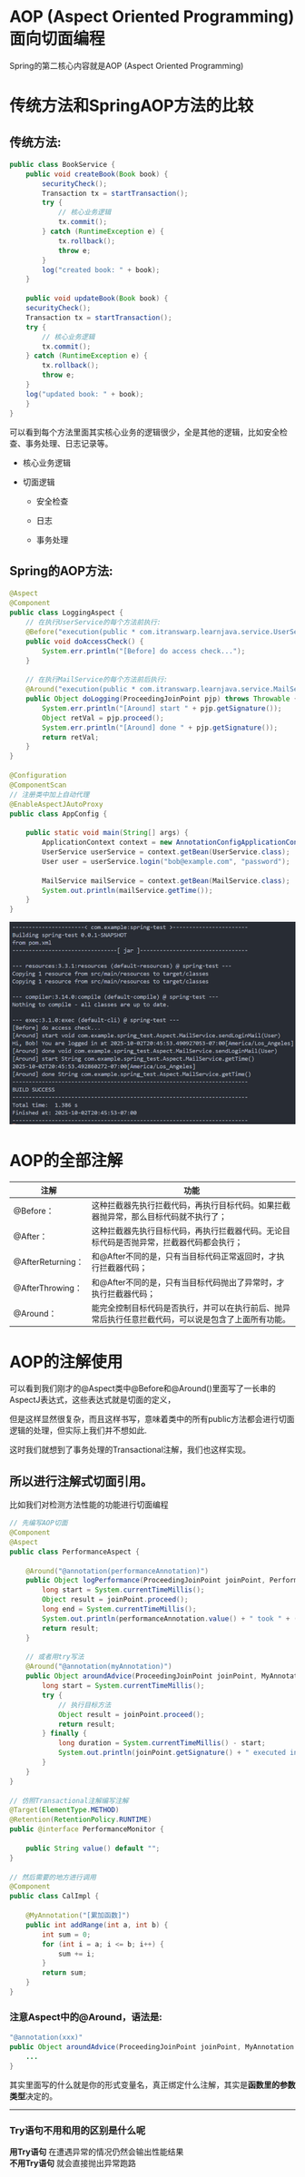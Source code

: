 # AOP (Aspect Oriented Programming) 面向切面编程

Spring的第二核心内容就是AOP (Aspect Oriented Programming)

# 传统方法和SpringAOP方法的比较

## 传统方法:

```java
public class BookService {
    public void createBook(Book book) {
        securityCheck();
        Transaction tx = startTransaction();
        try {
            // 核心业务逻辑
            tx.commit();
        } catch (RuntimeException e) {
            tx.rollback();
            throw e;
        }
        log("created book: " + book);
    }

    public void updateBook(Book book) {
    securityCheck();
    Transaction tx = startTransaction();
    try {
        // 核心业务逻辑
        tx.commit();
    } catch (RuntimeException e) {
        tx.rollback();
        throw e;
    }
    log("updated book: " + book);
    }
}
```

可以看到每个方法里面其实核心业务的逻辑很少，全是其他的逻辑，比如安全检查、事务处理、日志记录等。

* 核心业务逻辑

* 切面逻辑

    * 安全检查

    * 日志

    * 事务处理

## Spring的AOP方法:

```java
@Aspect
@Component
public class LoggingAspect {
    // 在执行UserService的每个方法前执行:
    @Before("execution(public * com.itranswarp.learnjava.service.UserService.*(..))")
    public void doAccessCheck() {
        System.err.println("[Before] do access check...");
    }

    // 在执行MailService的每个方法前后执行:
    @Around("execution(public * com.itranswarp.learnjava.service.MailService.*(..))")
    public Object doLogging(ProceedingJoinPoint pjp) throws Throwable {
        System.err.println("[Around] start " + pjp.getSignature());
        Object retVal = pjp.proceed();
        System.err.println("[Around] done " + pjp.getSignature());
        return retVal;
    }
}

@Configuration
@ComponentScan
// 注册类中加上自动代理
@EnableAspectJAutoProxy
public class AppConfig {

    public static void main(String[] args) {
        ApplicationContext context = new AnnotationConfigApplicationContext(AppConfig.class);
        UserService userService = context.getBean(UserService.class);
        User user = userService.login("bob@example.com", "password");

        MailService mailService = context.getBean(MailService.class);
        System.out.println(mailService.getTime());
    }
}
```

![](imgs/AOP1.png "切面编程")

# AOP的全部注解

|注解|功能|
|-|-|
|@Before：|这种拦截器先执行拦截代码，再执行目标代码。如果拦截器抛异常，那么目标代码就不执行了；|
|@After：|这种拦截器先执行目标代码，再执行拦截器代码。无论目标代码是否抛异常，拦截器代码都会执行；|
|@AfterReturning：|和@After不同的是，只有当目标代码正常返回时，才执行拦截器代码；|
|@AfterThrowing：|和@After不同的是，只有当目标代码抛出了异常时，才执行拦截器代码；|
|@Around：|能完全控制目标代码是否执行，并可以在执行前后、抛异常后执行任意拦截代码，可以说是包含了上面所有功能。|

# AOP的注解使用

可以看到我们刚才的@Aspect类中@Before和@Around()里面写了一长串的AspectJ表达式，这些表达式就是切面的定义，

但是这样显然很复杂，而且这样书写，意味着类中的所有public方法都会进行切面逻辑的处理，但实际上我们并不想如此.

这时我们就想到了事务处理的Transactional注解，我们也这样实现。

## 所以进行注解式切面引用。

比如我们对检测方法性能的功能进行切面编程

```java
// 先编写AOP切面
@Component
@Aspect
public class PerformanceAspect {

    @Around("@annotation(performanceAnnotation)")
    public Object logPerformance(ProceedingJoinPoint joinPoint, PerformanceMonitor performanceAnnotation) throws Throwable {
        long start = System.currentTimeMillis();
        Object result = joinPoint.proceed();
        long end = System.currentTimeMillis();
        System.out.println(performanceAnnotation.value() + " took " + (end - start) + " ms");
        return result;
    }

    // 或者用try写法
    @Around("@annotation(myAnnotation)")
    public Object aroundAdvice(ProceedingJoinPoint joinPoint, MyAnnotation myAnnotation) throws Throwable {
        long start = System.currentTimeMillis();
        try {
            // 执行目标方法
            Object result = joinPoint.proceed();
            return result;
        } finally {
            long duration = System.currentTimeMillis() - start;
            System.out.println(joinPoint.getSignature() + " executed in " + duration + "ms");
        }
    }
}

// 仿照Transactional注解编写注解
@Target(ElementType.METHOD)
@Retention(RetentionPolicy.RUNTIME)
public @interface PerformanceMonitor {

    public String value() default "";
}

// 然后需要的地方进行调用
@Component
public class CalImpl {

    @MyAnnotation("[累加函数]")
    public int addRange(int a, int b) {
        int sum = 0;
        for (int i = a; i <= b; i++) {
            sum += i;
        }
        return sum;
    }
}
```

### 注意Aspect中的@Around，语法是:
```java
"@annotation(xxx)"
public Object aroundAdvice(ProceedingJoinPoint joinPoint, MyAnnotation xxx) throws Throwable {
    ...
}
```

其实里面写的什么就是你的形式变量名，真正绑定什么注解，其实是**函数里的参数类型**决定的。

---

### Try语句不用和用的区别是什么呢

**用Try语句** 在遭遇异常的情况仍然会输出性能结果   
**不用Try语句** 就会直接抛出异常跑路